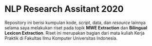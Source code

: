 # NLP Research Assitant 2020

Repository ini berisi kumpulan kode, *script*, data, dan *resource* lainnya selama saya melakukan riset pada topik **MWE Extraction** dan **Bilingual Lexicon Extraction**. Riset ini merupakan bagian dari mata kuliah Kerja Praktik di Fakultas Ilmu Komputer Universitas Indonesia.